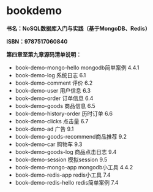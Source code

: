# bookdemo

**书名：NoSQL数据库入门与实践（基于MongoDB、Redis）**

**ISBN：9787517060840**

**第四章至第九章源码清单说明：**

  - book-demo-mongo-hello	mongodb简单案例	4.4.1
  - book-demo-log	          系统日志	6.1
  - book-demo-comment	        评价	6.2
  - book-demo-user	          用户信息	6.3
  - book-demo-order	        订单信息	6.4
  - book-demo-goods	        商品信息	6.5
  - book-demo-history-order	历时订单	6.6
  - book-demo-clicks	点击量  	6.7
  - book-demo-ad	            广告        9.1
  - book-demo-goods-recommend商品推荐	9.2
  - book-demo-car	          购物车	9.3
  - book-demo-goods-log	商品点击日志	9.4
  - book-demo-session	模拟session	9.5
  - book-demo-mongo-app	mongodb小工具	4.4.2
  - book-demo-redis-app   redis小工具	7.4
  - book-demo-redis-hello	redis简单案例	7.4
